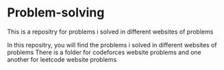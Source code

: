 # Problem-solving
This is a repositry for problems i solved in different websites of problems

In this repositry, you will find the problems i solved in different  websites of problems
There is a folder for codeforces website problems and one another for leetcode website problems
